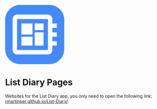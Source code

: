 ![List Diary Favicon](https://github.com/RMartinPer/List-Diary/blob/gh-pages/images/icons/icon-192.png)

# List Diary Pages

Websites for the List Diary app, you only need to open the following link: [rmartinper.github.io/List-Diary/](https://rmartinper.github.io/List-Diary/).
